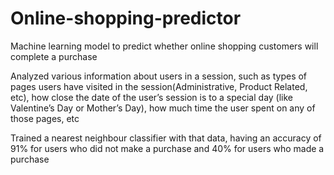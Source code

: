 # Online-shopping-predictor
Machine learning model to predict whether online shopping customers will complete a purchase

Analyzed various information about users in a session, such as types of pages users have visited in the
session(Administrative, Product Related, etc), how close the date of the user’s session is to a special day (like
Valentine’s Day or Mother’s Day), how much time the user spent on any of those pages, etc

Trained a nearest neighbour classifier with that data, having an accuracy of 91% for users who did not make a
purchase and 40% for users who made a purchase
